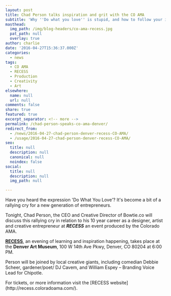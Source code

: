 ```yaml
---
layout: post
title: Chad Person talks inspiration and grit with the CO AMA
subtitle: 'Why ''Do what you love'' is stupid, and how to follow your inner genius.'
masthead:
  img_path: /img/blog-headers/co-ama-recess.jpg
  pat_path: null
  overlay: true
author: charlie
date: '2016-04-27T15:36:37.000Z'
categories:
  - news
tags:
  - CO AMA
  - RECESS
  - Production
  - Creativity
  - Art
elsewhere:
  name: null
  url: null
comments: false
share: true
featured: true
excerpt_separator: <!-- more -->
permalink: /chad-person-speaks-co-ama-denver/
redirect_from:
  - /news/2016-04-27-chad-person-denver-recess-CO-AMA/
  - /usage/2016-04-27-chad-person-denver-recess-CO-AMA/
seo:
  title: null
  description: null
  canonical: null
  noindex: false
social:
  title: null
  description: null
  img_path: null

---
```

<p>Have you heard the expression 'Do What You Love'? It's become a bit of a rallying cry for a new generation of entrepreneurs.</p>
<p>Tonight, Chad Person, the CEO and Creative Director of Bowtie.co will discuss this rallying cry in relation to his 10 year career as a designer, artist and creative entrepreneur at <strong><em>RECESS</em></strong> an event produced by the Colorado AMA. &nbsp;</p>
<p><strong><a href="https://www.coloradoama.com/lets-play-knockout-recess-lineup-announced/" target="_blank" rel="noopener nofollow" rel="noopener">RECESS</a></strong>, an evening of learning and inspiration happening, takes place at the <strong>Denver Art Museum</strong>, 100 W 14th Ave Pkwy, Denver, CO 80204 at 6:00 PM.</p>
<p>Person will be joined by local creative giants, including comedian Debbie Scheer, gardener/poet/ DJ Cavem, and William Espey &ndash; Branding Voice Lead for Chipotle. &nbsp;</p>
<p>For tickets, or more information visit the [RECESS website](http://recess.coloradoama.com/). &nbsp;</p>
